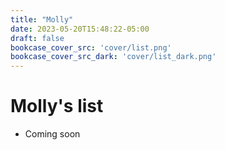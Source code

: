 ```yaml
---
title: "Molly"
date: 2023-05-20T15:48:22-05:00
draft: false
bookcase_cover_src: 'cover/list.png'
bookcase_cover_src_dark: 'cover/list_dark.png'
---
```


# Molly's list

- Coming soon